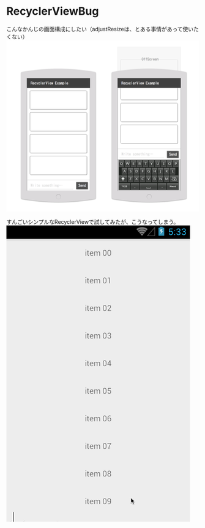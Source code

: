 # RecyclerViewBug

こんなかんじの画面構成にしたい（adjustResizeは、とある事情があって使いたくない）
![](https://github.com/YusukeIwaki/RecyclerViewBug/blob/master/abstract.png)

すんごいシンプルなRecyclerViewで試してみたが、こうなってしまう。
![](https://github.com/YusukeIwaki/RecyclerViewBug/blob/master/test.gif)
